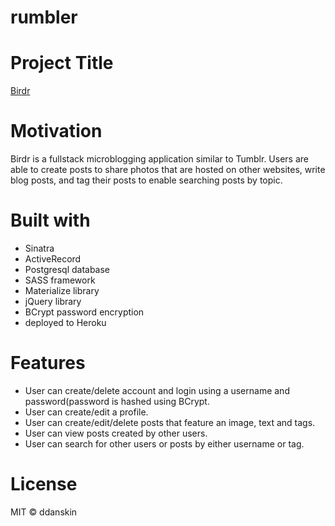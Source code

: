 # rumbler

# Project Title
[Birdr](http://birdr-blog.herokuapp.com/)

# Motivation
Birdr is a fullstack microblogging application similar to Tumblr. Users are able to create posts to share photos that are hosted on other websites, write blog posts, and tag their posts to enable searching posts by topic.

# Built with
* Sinatra
* ActiveRecord
* Postgresql database
* SASS framework
* Materialize library
* jQuery library
* BCrypt password encryption
* deployed to Heroku

# Features
* User can create/delete account and login using a username and password(password is hashed using BCrypt.
* User can create/edit a profile.
* User can create/edit/delete posts that feature an image, text and tags.
* User can view posts created by other users.
* User can search for other users or posts by either username or tag.

# License
MIT &copy; ddanskin

